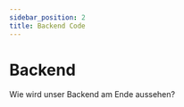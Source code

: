 ```yaml
---
sidebar_position: 2
title: Backend Code
---
```


# Backend

Wie wird unser Backend am Ende aussehen?